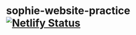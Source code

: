 # sophie-website-practice [![Netlify Status](https://api.netlify.com/api/v1/badges/059cbc4b-5c5e-4961-acb0-01998dfa4232/deploy-status)](https://app.netlify.com/sites/sophieradermacher/deploys)
